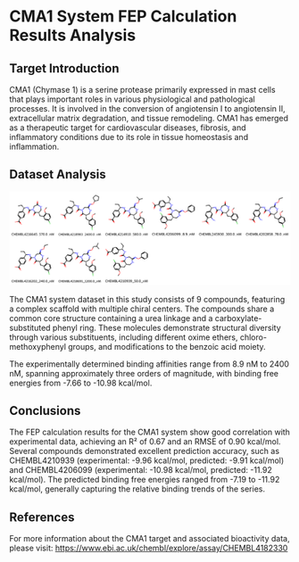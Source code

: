 # CMA1 System FEP Calculation Results Analysis

## Target Introduction

CMA1 (Chymase 1) is a serine protease primarily expressed in mast cells that plays important roles in various physiological and pathological processes. It is involved in the conversion of angiotensin I to angiotensin II, extracellular matrix degradation, and tissue remodeling. CMA1 has emerged as a therapeutic target for cardiovascular diseases, fibrosis, and inflammatory conditions due to its role in tissue homeostasis and inflammation.

## Dataset Analysis

![Molecular structures of representative compounds](mol_grid.png)

The CMA1 system dataset in this study consists of 9 compounds, featuring a complex scaffold with multiple chiral centers. The compounds share a common core structure containing a urea linkage and a carboxylate-substituted phenyl ring. These molecules demonstrate structural diversity through various substituents, including different oxime ethers, chloro-methoxyphenyl groups, and modifications to the benzoic acid moiety.

The experimentally determined binding affinities range from 8.9 nM to 2400 nM, spanning approximately three orders of magnitude, with binding free energies from -7.66 to -10.98 kcal/mol.

## Conclusions

The FEP calculation results for the CMA1 system show good correlation with experimental data, achieving an R² of 0.67 and an RMSE of 0.90 kcal/mol. Several compounds demonstrated excellent prediction accuracy, such as CHEMBL4210939 (experimental: -9.96 kcal/mol, predicted: -9.91 kcal/mol) and CHEMBL4206099 (experimental: -10.98 kcal/mol, predicted: -11.92 kcal/mol). The predicted binding free energies ranged from -7.19 to -11.92 kcal/mol, generally capturing the relative binding trends of the series.

## References

For more information about the CMA1 target and associated bioactivity data, please visit:
https://www.ebi.ac.uk/chembl/explore/assay/CHEMBL4182330 